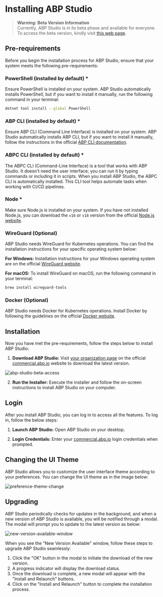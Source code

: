 # Installing ABP Studio

> **Warning: Beta Version Information**\
> Currently, ABP Studio is in its beta phase and available for everyone. To access the beta version, kindly visit [this web page](https://commercial.abp.io/studio).

## Pre-requirements

Before you begin the installation process for ABP Studio, ensure that your system meets the following pre-requirements:

### PowerShell (installed by default) *
Ensure PowerShell is installed on your system. 
ABP Studio automatically installs PowerShell, but if you want to install it manually, run the following command in your terminal:

   ```bash
   dotnet tool install --global PowerShell
   ```

### ABP CLI (installed by default) *
Ensure ABP CLI (Command Line Interface) is installed on your system. 
ABP Studio automatically installs ABP CLI, but if you want to install it manually, follow the instructions in the official [ABP CLI documentation](https://docs.abp.io/en/abp/latest/CLI). 

### ABPC CLI (installed by default) *
The ABPC CLI (Command-Line Interface) is a tool that works with ABP Studio. It doesn't need the user interface; you can run it by typing commands or including it in scripts. When you install ABP Studio, the ABPC CLI is automatically installed. This CLI tool helps automate tasks when working with CI/CD pipelines.

### Node *
Make sure Node.js is installed on your system. If you have not installed Node.js, you can download the `v16` or `v18` version from the official [Node.js website](https://nodejs.org/).

### WireGuard (Optional) 
ABP Studio needs WireGuard for Kubernetes operations. You can find the installation instructions for your specific operating system below:

**For Windows:** 
Installation instructions for your Windows operating system are on the official [WireGuard website](https://www.wireguard.com/).

**For macOS:**
To install WireGuard on macOS, run the following command in your terminal:

```bash
brew install wireguard-tools
```

### Docker (Optional) 
ABP Studio needs Docker for Kubernetes operations. Install Docker by following the guidelines on the official [Docker website](https://docs.docker.com/get-docker/).

## Installation
Now you have met the pre-requirements, follow the steps below to install ABP Studio:

1. **Download ABP Studio:** Visit [your organization page](https://commercial.abp.io/my-organizations) on the official [commercial.abp.io](https://commercial.abp.io/) website to download the latest version.

![abp-studio-beta-access](./images/abp-studio-beta-access.png)


2. **Run the Installer:** Execute the installer and follow the on-screen instructions to install ABP Studio on your computer.

## Login
After you install ABP Studio, you can log in to access all the features. To log in, follow the below steps:

1. **Launch ABP Studio:** Open ABP Studio on your desktop.

2. **Login Credentials:** Enter your [commercial.abp.io](https://commercial.abp.io/) login credentials when prompted.

## Changing the UI Theme
ABP Studio allows you to customize the user interface theme according to your preferences. You can change the UI theme as in the image below:

![preference-theme-change](./images/preference-theme-change.png)

## Upgrading
ABP Studio periodically checks for updates in the background, and when a new version of ABP Studio is available, you will be notified through a modal. 
The modal will prompt you to update to the latest version as below:

![new-version-available-window](./images/new-version-available-window.png)

When you see the "New Version Available" window, follow these steps to upgrade ABP Studio seamlessly:

1. Click the "OK" button in the modal to initiate the download of the new version.
2. A progress indicator will display the download status.
3. Once the download is complete, a new modal will appear with the "Install and Relaunch" buttons.
4. Click on the "Install and Relaunch" button to complete the installation process.
